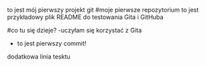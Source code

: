 to jest mój pierwszy projekt git
#moje pierwsze repozytorium 
to jest przykładowy plik README do testowania Gita i GitHuba

#co tu się dzieje?
-uczyłam się korzystać z Gita
- to jest pierwszy commit!

dodatkowa linia tesktu